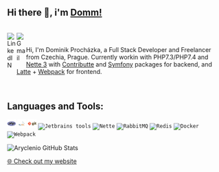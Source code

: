 ## Hi there 👋, i'm [Domm!](https://Domm.cz) 

<br />

<a target="_blank" href="https://www.linkedin.com/in/dominik-proch%C3%A1zka-1a8a3a7b/">
  <img align="left" alt="LinkedIN" width="22px" src="https://cdn.jsdelivr.net/npm/simple-icons@v3/icons/linkedin.svg" />
</a>
<a target="_blank" href="mailto:domm98cz@gmail.com">
  <img align="left" alt="Gmail" width="22px" src="https://cdn.jsdelivr.net/npm/simple-icons@v3/icons/gmail.svg" />
</a>

<br />

Hi, I'm Dominik Procházka, a Full Stack Developer and Freelancer from Czechia, Prague.
Currently workin with PHP7.3/PHP7.4 and [Nette 3](https://nette.org/) with [Contributte](https://contributte.org/) and [Symfony](https://symfony.com/) packages for backend, and 
[Latte](https://latte.nette.org/) + [Webpack](https://webpack.js.org/) for frontend.

<br />

## Languages and Tools:

<code><img title="PHP" height="20" src="https://raw.githubusercontent.com/github/explore/80688e429a7d4ef2fca1e82350fe8e3517d3494d/topics/php/php.png"></code>
<code><img title="Mysql" height="20" src="https://raw.githubusercontent.com/github/explore/80688e429a7d4ef2fca1e82350fe8e3517d3494d/topics/mysql/mysql.png"></code>
<code><img title="Git" height="20" src="https://raw.githubusercontent.com/github/explore/80688e429a7d4ef2fca1e82350fe8e3517d3494d/topics/git/git.png"></code>
<code><img title="Jetbrains tools" height="20" src="https://www.jetbrains.com/favicon-32x32.png"></code>
<code><img title="Nette" height="20" src="https://files.nette.org/icons/nette/favicon.png"></code>
<code><img title="RabbitMQ" height="20" src="https://www.rabbitmq.com/favicon.ico"></code>
<code><img title="Redis" height="20" src="https://redis.io/images/favicon.png"></code>
<code><img title="Docker" height="20" src="https://www.docker.com/favicon.ico"></code>
<code><img title="Webpack" height="20" src="https://webpack.js.org/icon_192x192.png"></code>

![Aryclenio GitHub Stats](https://github-readme-stats.vercel.app/api?username=Domm98CZ&show_icons=true)


<p><a href="https://Domm.cz">🌐 Check out my website</a></p>

